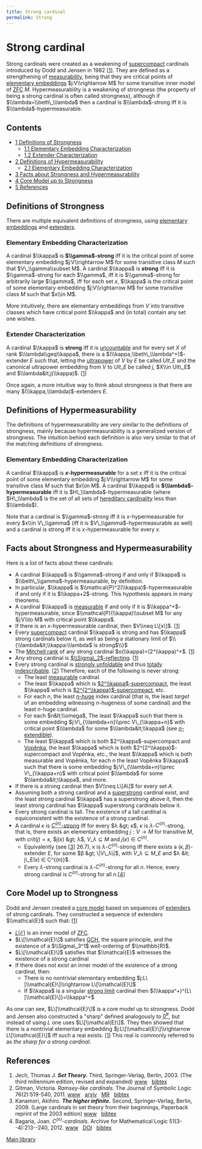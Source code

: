 ```yaml
---
title: Strong cardinal
permalink: Strong
---
```

# Strong cardinal











Strong cardinals were created as a weakening of
[supercompact](/Supercompact "Supercompact")
cardinals introduced by Dodd and Jensen in 1982
\[[1](#bibkey_Jech2003:SetTheory)\]. They are defined as a strengthening
of
[measurability](/Measurable "Measurable"),
being that they are critical points of [elementary
embeddings](/Elementary_embedding "Elementary embedding")
$j:V\\rightarrow M$ for some transitive inner model of
[ZFC](/ZFC "ZFC") $M$.
Hypermeasurability is a weakening of strongness (the property of being a
strong cardinal is often called strongness), although if
$\\lambda=\\beth\_\\lambda$ then a cardinal is $\\lambda$-strong iff it
is $\\lambda$-hypermeasurable.



## Contents


-   [<span class="tocnumber">1</span> <span class="toctext">Definitions
    of Strongness</span>](#Definitions_of_Strongness)
    -   [<span class="tocnumber">1.1</span> <span
        class="toctext">Elementary Embedding
        Characterization</span>](#Elementary_Embedding_Characterization)
    -   [<span class="tocnumber">1.2</span> <span
        class="toctext">Extender
        Characterization</span>](#Extender_Characterization)
-   [<span class="tocnumber">2</span> <span class="toctext">Definitions
    of Hypermeasurability</span>](#Definitions_of_Hypermeasurability)
    -   [<span class="tocnumber">2.1</span> <span
        class="toctext">Elementary Embedding
        Characterization</span>](#Elementary_Embedding_Characterization_2)
-   [<span class="tocnumber">3</span> <span class="toctext">Facts about
    Strongness and
    Hypermeasurability</span>](#Facts_about_Strongness_and_Hypermeasurability)
-   [<span class="tocnumber">4</span> <span class="toctext">Core Model
    up to Strongness</span>](#Core_Model_up_to_Strongness)
-   [<span class="tocnumber">5</span> <span
    class="toctext">References</span>](#References)


## Definitions of Strongness

There are multiple equivalent definitions of strongness, using
[elementary
embeddings](/Elementary_embedding "Elementary embedding")
and
<a href="/index.php?title=Extender&amp;action=edit&amp;redlink=1" class="new" title="Extender (page does not exist)">extenders</a>.

### <span id="Elementary_Embedding_Characterization" class="mw-headline">Elementary Embedding Characterization</span>

A cardinal $\\kappa$ is **$\\gamma$-strong** iff it is the critical
point of some elementary embedding $j:V\\rightarrow M$ for some
transitive class $M$ such that $V\_\\gamma\\subset M$. A cardinal
$\\kappa$ is **strong** iff it is $\\gamma$-strong for each $\\gamma$,
iff it is $\\gamma$-strong for arbitrarily large $\\gamma$, iff for each
set $x$, $\\kappa$ is the critical point of some elementary embedding
$j:V\\rightarrow M$ for some transitive class $M$ such that $x\\in M$.

More intuitively, there are elementary embeddings from $V$ into
transitive classes which have critical point $\\kappa$ and (in total)
contain any set one wishes.

### <span id="Extender_Characterization" class="mw-headline">Extender Characterization</span>

A cardinal $\\kappa$ is **strong** iff it is
<a href="/Uncountable" class="mw-redirect" title="Uncountable">uncountable</a>
and for every set $X$ of rank $\\lambda\\geq\\kappa$, there is a
$(\\kappa,\\beth\_\\lambda^+)$-extender $E$ such that, letting the
[ultrapower](/Ultrapower "Ultrapower")
of $V$ by $E$ be called $Ult\_E$ and the canonical ultrapower embedding
from $V$ to $Ult\_E$ be called $j$, $X\\in Ult\_E$ and
$\\lambda&lt;j(\\kappa)$. \[[1](#bibkey_Jech2003:SetTheory)\]

Once again, a more intuitive way to think about strongness is that there
are many $(\\kappa,\\lambda)$-extenders $E$.

## Definitions of Hypermeasurability

The definitions of hypermeasurability are very similar to the
definitions of strongness, mainly because hypermeasurability is a
generalized version of strongness. The intuition behind each definition
is also very similar to that of the matching definitions of strongness.

### <span id="Elementary_Embedding_Characterization_2" class="mw-headline">Elementary Embedding Characterization</span>

A cardinal $\\kappa$ is **$x$-hypermeasurable** for a set $x$ iff it is
the critical point of some elementary embedding $j:V\\rightarrow M$ for
some transitive class $M$ such that $x\\in M$. A cardinal $\\kappa$ is
**$\\lambda$-hypermeasurable** iff it is $H\_\\lambda$-hypermeasurable
(where $H\_\\lambda$ is the set of all sets of [hereditary
cardinality](/Hereditary_Cardinality "Hereditary Cardinality")
less than $\\lambda$).

Note that a cardinal is $\\gamma$-strong iff it is $x$-hypermeasurable
for every $x\\in V\_\\gamma$ (iff it is $V\_\\gamma$-hypermeasurable as
well) and a cardinal is strong iff it is $x$-hypermeasurable for every
$x$.

## Facts about Strongness and Hypermeasurability

Here is a list of facts about these cardinals:

-   A cardinal $\\kappa$ is $\\gamma$-strong if and only if $\\kappa$ is
    $\\beth\_\\gamma$-hypermeasurable, by definition.
-   In particular, $\\kappa$ is
    $\\mathcal{P}^2(\\kappa)$-hypermeasurable if and only if it is
    $\\kappa+2$-strong. This hypothesis appears in many theorems.
-   A cardinal $\\kappa$ is
    [measurable](/Measurable "Measurable")
    if and only if it is $\\kappa^+$-hypermeasurable, since
    $\\mathcal{P}(\\kappa)\\subset M$ for any $j:V\\to M$ with critical
    point $\\kappa$.
-   If there is an $x$-hypermeasurable cardinal, then $V\\neq L\[x\]$.
    \[[1](#bibkey_Jech2003:SetTheory)\]
-   Every
    [supercompact](/Supercompact "Supercompact")
    cardinal $\\kappa$ is strong and has $\\kappa$ strong cardinals
    below it, as well as being a stationary limit of
    $\\{\\lambda&lt;\\kappa:\\lambda$ is strong$\\}$
-   The [Mitchell
    rank](/Mitchell_rank "Mitchell rank")
    of any strong cardinal $o(\\kappa)=(2^\\kappa)^+$.
    \[[1](#bibkey_Jech2003:SetTheory)\]
-   Any strong cardinal is
    [$\\Sigma\_2$-reflecting](/Reflecting "Reflecting").
    \[[1](#bibkey_Jech2003:SetTheory)\]
-   Every strong cardinal is [strongly
    unfoldable](/Unfoldable "Unfoldable")
    and thus [totally
    indescribable](/Indescribable "Indescribable").
    \[[2](#bibkey_Gitman2011:RamseyLikeCardinals)\] Therefore, each of
    the following is never strong:
    -   The least
        [measurable](/Measurable "Measurable")
        cardinal.
    -   The least $\\kappa$ which is
        [$2^\\kappa$-supercompact](/Supercompact "Supercompact"),
        the least $\\kappa$ which is
        [$2^{2^\\kappa}$-supercompact](/Supercompact "Supercompact"),
        etc.
    -   For each $n$, the least
        [$n$-huge](/Huge "Huge")
        index cardinal (that is, the least *target* of an embedding
        witnessing $n$-hugeness of some cardinal) and the least $n$-huge
        cardinal.
    -   For each $n&lt;\\omega$, The least $\\kappa$ such that there is
        some embedding $j:V\_{\\lambda+n}\\prec V\_{\\kappa+n}$ with
        critical point $\\lambda$ for some $\\lambda&lt;\\kappa$ (see
        [$n$-extendible](/Extendible "Extendible")).
    -   The least $\\kappa$ which is both $2^\\kappa$-supercompact and
        [Vopěnka](/Vopenka "Vopenka"),
        the least $\\kappa$ which is both $2^{2^\\kappa}$-supercompact
        and Vopěnka, etc., the least $\\kappa$ which is both measurable
        and Vopěnka, for each $n$ the least Vopěnka $\\kappa$ such that
        there is some embedding $j:V\_{\\lambda+n}\\prec V\_{\\kappa+n}$
        with critical point $\\lambda$ for some $\\lambda&lt;\\kappa$,
        and more.
-   If there is a strong cardinal then $V\\neq L\[A\]$ for every set
    $A$.
-   Assuming both a strong cardinal and a
    [superstrong](/Superstrong "Superstrong")
    cardinal exist, and the least strong cardinal $\\kappa$ has a
    superstrong above it, then the least strong cardinal has $\\kappa$
    superstrong cardinals below it.
-   Every strong cardinal is tall. The existence of a tall cardinal is
    equiconsistent with the existence of a strong cardinal.
-   A cardinal $κ$ is
    <a href="/Correct" class="mw-redirect" title="Correct">$C^{(n)}$-strong</a>
    iff for every $λ &gt; κ$, $κ$ is $λ$-$C^{(n)}$-strong, that is,
    there exists an elementary embedding $j : V → M$ for transitive $M$,
    with $crit(j) = κ$, $j(κ) &gt; λ$, $V\_λ ⊆ M$ and $j(κ) ∈ C^{(n)}$.
    -   Equivalently (see \[[3](#bibkey_Kanamori2009:HigherInfinite)\]
        26.7), κ is $λ$-$C^{(n)}$-strong iff there exists a $(κ,
        β)$-extender $E$, for some $β &gt; \|V\_λ\|$, with $V\_λ ⊆ M\_E$
        and $λ &lt; j\_E(κ) ∈ C^{(n)}$.
    -   Every $λ$-strong cardinal is $λ$-$C^{(n)}$-strong for all $n$.
        Hence, every strong cardinal is $C^{(n)}$-strong for all
        $n$.\[[4](#bibkey_Bagaria2012:CnCardinals)\]

## Core Model up to Strongness

Dodd and Jensen created a [core
model](/Core_model "Core model")
based on sequences of
<a href="/index.php?title=Extender&amp;action=edit&amp;redlink=1" class="new" title="Extender (page does not exist)">extenders</a>
of strong cardinals. They constructed a sequence of extenders
$\\mathcal{E}$ such that: \[[1](#bibkey_Jech2003:SetTheory)\]

-   <a href="/L" class="mw-redirect" title="L">$L[\mathcal{E}]$</a>
    is an inner model of
    [ZFC](/ZFC "ZFC").
-   $L\[\\mathcal{E}\]$ satisfies
    <a href="/GCH" class="mw-redirect" title="GCH">GCH</a>,
    the square principle, and the existence of a $\\Sigma\_3^1$
    well-ordering of $\\mathbb{R}$.
-   $L\[\\mathcal{E}\]$ satisfies that $\\mathcal{E}$ witnesses the
    existence of a strong cardinal
-   If there does not exist an inner model of the existence of a strong
    cardinal, then:
    -   There is no nontrivial elementary embedding
        $j:L\[\\mathcal{E}\]\\rightarrow L\[\\mathcal{E}\]$
    -   If $\\kappa$ is a singular [strong
        limit](/Beth "Beth")
        cardinal then $(\\kappa^+)^{L\[\\mathcal{E}\]}=\\kappa^+$

As one can see, $L\[\\mathcal{E}\]$ is a core model up to strongness.
Dodd and Jensen also constructed a "sharp" defined analogously to
<a href="/Zero_sharp" class="mw-redirect" title="Zero sharp">$0^{\#}$</a>,
but instead of using $L$ one uses $L\[\\mathcal{E}\]$. They then showed
that there is a nontrivial elementary embedding
$j:L\[\\mathcal{E}\]\\rightarrow L\[\\mathcal{E}\]$ iff such a real
exists. \[[1](#bibkey_Jech2003:SetTheory)\] This real is commonly
referred to as *the sharp for a strong cardinal*.

## References

1.  <span id="bibkey_Jech2003:SetTheory">Jech, Thomas J. ***Set
    Theory.*** Third, Springer-Verlag, Berlin, 2003. (The third
    millennium edition, revised and expanded)
    <a href="https://logic.wikischolars.columbia.edu/file/view/Jech%2C+T.+J.+%282003%29.+Set+Theory+%28The+3rd+millennium+ed.%29.pdf" class="extiw">www</a>   <a href="javascript:bibpopup(&#39;@book%7BJech2003:SetTheory,%20%20%20%20AUTHOR%20=%20%7BJech,%20Thomas%20J.%7D,%3Cbr%3E%20%20%20%20TITLE%20=%20%7BSet%20Theory%7D,%3Cbr%3E%20%20%20%20SERIES%20=%20%7BSpringer%20Monographs%20in%20Mathematics%7D,%3Cbr%3E%20%20%20%20%20%20NOTE%20=%20%7BThe%20third%20millennium%20edition,%20revised%20and%20expanded%7D,%3Cbr%3E%20PUBLISHER%20=%20%7BSpringer-Verlag%7D,%3Cbr%3E%20%20%20%20%20EDITION%20=%20%7BThird%7D,%3Cbr%3E%20%20%20%20%20ADDRESS%20=%20%7BBerlin%7D,%3Cbr%3E%20%20%20%20%20YEAR%20=%20%7B2003%7D,%3Cbr%3E%20%20%20%20%20URL%20=%20%7Bhttps://logic.wikischolars.columbia.edu/file/view/Jech%2C+T.+J.+%282003%29.+Set+Theory+%28The+3rd+millennium+ed.%29.pdf%7D,%3Cbr%3E%7D&#39;)" class="bibtex">bibtex</a></span>
2.  <span id="bibkey_Gitman2011:RamseyLikeCardinals">Gitman, Victoria.
    *Ramsey-like cardinals.* The Journal of Symbolic Logic
    76(2):519-540, 2011.
    <a href="http://boolesrings.org/victoriagitman/files/2011/08/ramseylikecardinals.pdf" class="extiw">www</a>   <a href="http://web.archive.org/web/20191005051156/http://arxiv.org/abs/0801.4723" class="extiw">arχiv</a>   <a href="http://web.archive.org/web/20191005051156/http://www.ams.org/mathscinet-getitem?mr=2830415" class="extiw">MR</a>   <a href="javascript:bibpopup(&#39;@ARTICLE%20%7BGitman2011:RamseyLikeCardinals,AUTHOR%20=%20%7BGitman,%20Victoria%7D,%3Cbr%3ETITLE%20=%20%7BRamsey-like%20cardinals%7D,%3Cbr%3EJOURNAL%20=%20%7BThe%20Journal%20of%20Symbolic%20Logic%7D,%3Cbr%3EVOLUME%20=%20%7B76%7D,%3Cbr%3EYEAR%20=%20%7B2011%7D,%3Cbr%3ENUMBER%20=%20%7B2%7D,%3Cbr%3EPAGES%20=%20%7B519-540%7D,%3Cbr%3EMRNUMBER%20=%20%7B2830415%7D,%3Cbr%3EEPRINT=%7B0801.4723%7D,%3Cbr%3EURL=%7Bhttp://boolesrings.org/victoriagitman/files/2011/08/ramseylikecardinals.pdf%7D%7D&#39;)" class="bibtex">bibtex</a></span>
3.  <span id="bibkey_Kanamori2009:HigherInfinite">Kanamori, Akihiro.
    ***The higher infinite.*** Second, Springer-Verlag, Berlin, 2009.
    (Large cardinals in set theory from their beginnings, Paperback
    reprint of the 2003 edition)
    <a href="https://link.springer.com/book/10.1007%2F978-3-540-88867-3" class="extiw">www</a>   <a href="javascript:bibpopup(&#39;@book%7BKanamori2009:HigherInfinite,%20%20%20%20AUTHOR%20=%20%7BKanamori,%20Akihiro%7D,%3Cbr%3E%20%20%20%20%20TITLE%20=%20%7BThe%20higher%20infinite%7D,%3Cbr%3E%20%20%20%20SERIES%20=%20%7BSpringer%20Monographs%20in%20Mathematics%7D,%3Cbr%3E%20%20%20EDITION%20=%20%7BSecond%7D,%3Cbr%3E%20%20%20%20%20%20NOTE%20=%20%7BLarge%20cardinals%20in%20set%20theory%20from%20their%20beginnings,%20%20%20%20%20%20%20%20%20%20%20%20%20%20Paperback%20reprint%20of%20the%202003%20edition%7D,%3Cbr%3E%20PUBLISHER%20=%20%7BSpringer-Verlag%7D,%3Cbr%3E%20%20%20ADDRESS%20=%20%7BBerlin%7D,%3Cbr%3E%20%20%20%20%20%20YEAR%20=%20%7B2009%7D,%3Cbr%3E%20%20%20%20%20PAGES%20=%20%7Bxxii+536%7D,%3Cbr%3E%20%20%20%20%20%20%20URL%20=%20%7Bhttps://link.springer.com/book/10.1007%2F978-3-540-88867-3%7D%7D&#39;)" class="bibtex">bibtex</a></span>
4.  <span id="bibkey_Bagaria2012:CnCardinals">Bagaria, Joan.
    *$C^{(n)}$-cardinals.* Archive for Mathematical Logic
    51(3--4):213--240, 2012.
    <a href="http://www.mittag-leffler.se/sites/default/files/IML-0910f-26.pdf" class="extiw">www</a>   <a href="http://web.archive.org/web/20191005051156/http://dx.doi.org/10.1007/s00153-011-0261-8" class="extiw">DOI</a>   <a href="javascript:bibpopup(&#39;@article%7BBagaria2012:CnCardinals,%20%20%20AUTHOR%20=%20%7BBagaria,%20Joan%7D,%3Cbr%3E%20%20%20TITLE%20=%20%7B$C%5E%7B(n)%7D$-cardinals%7D,%3Cbr%3E%20%20journal%20=%20%7BArchive%20for%20Mathematical%20Logic%7D,%3Cbr%3E%20%20%20%20%20%20%20%20YEAR%20=%20%7B2012%7D,%3Cbr%3E%20%20%20%20%20%20%20%20volume%20=%20%7B51%7D,%3Cbr%3E%20%20%20%20%20%20%20%20number%20=%20%7B3--4%7D,%3Cbr%3E%20%20%20%20%20%20%20%20pages%20=%20%7B213--240%7D,%3Cbr%3E%20%20%20%20%20%20%20%20DOI%20=%20%7B10.1007/s00153-011-0261-8%7D,%3Cbr%3E%20%20%20%20%20%20%20%20URL%20=%20%7Bhttp://www.mittag-leffler.se/sites/default/files/IML-0910f-26.pdf%7D%7D&#39;)" class="bibtex">bibtex</a></span>

[Main
library](/Library "Library")


